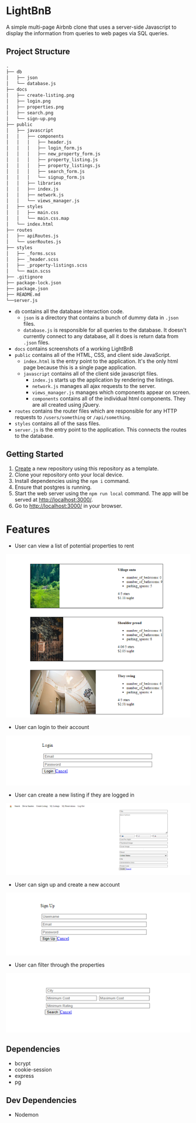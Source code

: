 # LightBnB

A simple multi-page Airbnb clone that uses a server-side Javascript to display the information from queries to web pages via SQL queries.

## Project Structure

```
.
├── db
│   ├── json
│   └── database.js
├── docs
│   ├── create-listing.png
│   ├── login.png
│   ├── properties.png
│   ├── search.png
│   └── sign-up.png
├── public
│   ├── javascript
│   │   ├── components 
│   │   │   ├── header.js
│   │   │   ├── login_form.js
│   │   │   ├── new_property_form.js
│   │   │   ├── property_listing.js
│   │   │   ├── property_listings.js
│   │   │   ├── search_form.js
│   │   │   └── signup_form.js
│   │   ├── libraries
│   │   ├── index.js
│   │   ├── network.js
│   │   └── views_manager.js
│   ├── styles
│   │   ├── main.css
│   │   └── main.css.map
│   └── index.html
├── routes
│   ├── apiRoutes.js
│   └── userRoutes.js
├── styles  
│   ├── _forms.scss
│   ├── _header.scss
│   ├── _property-listings.scss
│   └── main.scss
├── .gitignore
├── package-lock.json
├── package.json
├── README.md
└──server.js

```

* `db` contains all the database interaction code.
  * `json` is a directory that contains a bunch of dummy data in `.json` files.
  * `database.js` is responsible for all queries to the database. It doesn't currently connect to any database, all it does is return data from `.json` files.
* `docs` contains screenshots of a working LightBnB
* `public` contains all of the HTML, CSS, and client side JavaScript. 
  * `index.html` is the entry point to the application. It's the only html page because this is a single page application.
  * `javascript` contains all of the client side javascript files.
    * `index.js` starts up the application by rendering the listings.
    * `network.js` manages all ajax requests to the server.
    * `views_manager.js` manages which components appear on screen.
    * `components` contains all of the individual html components. They are all created using jQuery.
* `routes` contains the router files which are responsible for any HTTP requests to `/users/something` or `/api/something`. 
* `styles` contains all of the sass files. 
* `server.js` is the entry point to the application. This connects the routes to the database.

## Getting Started

1. [Create](https://docs.github.com/en/repositories/creating-and-managing-repositories/creating-a-repository-from-a-template) a new repository using this repository as a template.
2. Clone your repository onto your local device.
3. Install dependencies using the `npm i` command.
4. Ensure that postgres is running.
5. Start the web server using the `npm run local` command. The app will be served at <http://localhost:3000/>.
6. Go to <http://localhost:3000/> in your browser.

# Features

- User can view a list of potential properties to rent

!["Screenshot of properties"](https://github.com/CShum28/LightBNB/blob/master/LightBnB_WebApp/docs/properties.png)

- User can login to their account

!["Screenshot of login"](https://github.com/CShum28/LightBNB/blob/master/LightBnB_WebApp/docs/login.png)

- User can create a new listing if they are logged in

!["Screenshot of create a new listing"](https://github.com/CShum28/LightBNB/blob/master/LightBnB_WebApp/docs/create-listing.png)

- User can sign up and create a new account

!["Screenshot of sign up"](https://github.com/CShum28/LightBNB/blob/master/LightBnB_WebApp/docs/sign-up.png)

- User can filter through the properties

!["Screenshot of serach filters"](https://github.com/CShum28/LightBNB/blob/master/LightBnB_WebApp/docs/search.png)

## Dependencies

- bcrypt
- cookie-session
- express
- pg

## Dev Dependencies

- Nodemon